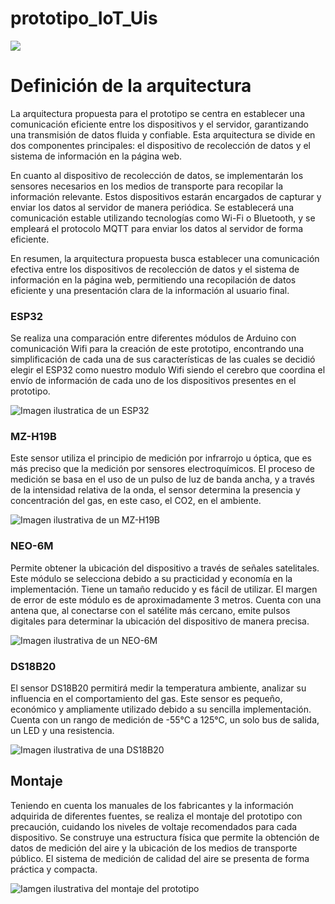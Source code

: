 # prototipo_IoT_Uis

<p align="left">
   <img src="https://img.shields.io/badge/STATUS-EN%20DESAROLLO-green">
</p>

<h1>Definición de la arquitectura</h1>

La arquitectura propuesta para el prototipo se centra en establecer una comunicación eficiente entre los dispositivos y el servidor, garantizando una transmisión de datos fluida y confiable. Esta arquitectura se divide en dos componentes principales: el dispositivo de recolección de datos y el sistema de información en la página web.

En cuanto al dispositivo de recolección de datos, se implementarán los sensores necesarios en los medios de transporte para recopilar la información relevante. Estos dispositivos estarán encargados de capturar y enviar los datos al servidor de manera periódica. Se establecerá una comunicación estable utilizando tecnologías como Wi-Fi o Bluetooth, y se empleará el protocolo MQTT para enviar los datos al servidor de forma eficiente.

En resumen, la arquitectura propuesta busca establecer una comunicación efectiva entre los dispositivos de recolección de datos y el sistema de información en la página web, permitiendo una recopilación de datos eficiente y una presentación clara de la información al usuario final.

<h3>ESP32</h3>

Se realiza una comparación entre diferentes módulos de Arduino con comunicación Wifi para la creación de este prototipo, encontrando una simplificación de cada una de sus características de las cuales se decidió elegir el ESP32 como nuestro modulo Wifi siendo el cerebro que coordina el envío de información de cada uno de los dispositivos presentes en el prototipo.

![Imagen ilustratica de un ESP32](https://github.com/srparks19/prototipo_IoT_Uis/assets/66749108/b47ece12-dcf5-4434-9ec6-26a6fcb9c715)

<h3>MZ-H19B</h3>

Este sensor utiliza el principio de medición por infrarrojo u óptica, que es más preciso que la medición por sensores electroquímicos. El proceso de medición se basa en el uso de un pulso de luz de banda ancha, y a través de la intensidad relativa de la onda, el sensor determina la presencia y concentración del gas, en este caso, el CO2, en el ambiente.

![Imagen ilustrativa de un MZ-H19B](https://github.com/srparks19/prototipo_IoT_Uis/assets/66749108/fa472082-0b92-49d5-a24c-91f492bda7f2)

<h3>NEO-6M</h3>

Permite obtener la ubicación del dispositivo a través de señales satelitales. Este módulo se selecciona debido a su practicidad y economía en la implementación. Tiene un tamaño reducido y es fácil de utilizar. El margen de error de este módulo es de aproximadamente 3 metros. Cuenta con una antena que, al conectarse con el satélite más cercano, emite pulsos digitales para determinar la ubicación del dispositivo de manera precisa.

![Imagen ilustrativa de un NEO-6M](https://github.com/srparks19/prototipo_IoT_Uis/assets/66749108/595aa8d5-71d8-4022-b6ac-23bf52d1ee8c)


<h3>DS18B20</h3>

El sensor DS18B20 permitirá medir la temperatura ambiente, analizar su influencia en el comportamiento del gas. Este sensor es pequeño, económico y ampliamente utilizado debido a su sencilla implementación. Cuenta con un rango de medición de -55°C a 125°C, un solo bus de salida, un LED y una resistencia.

![Imagen ilustrativa de una DS18B20](https://github.com/srparks19/prototipo_IoT_Uis/assets/66749108/b0e36d0d-dc53-477d-93cf-49fd36e5db58)

<h2>Montaje</h2>
  
Teniendo en cuenta los manuales de los fabricantes y la información adquirida de diferentes fuentes, se realiza el montaje del prototipo con precaución, cuidando los niveles de voltaje recomendados para cada dispositivo. Se construye una estructura física que permite la obtención de datos de medición del aire y la ubicación de los medios de transporte público. El sistema de medición de calidad del aire se presenta de forma práctica y compacta.

![Iamgen ilustrativa del montaje del prototipo](https://github.com/srparks19/prototipo_IoT_Uis/assets/66749108/5f50389f-c22d-4933-9a92-ae6e5bca9ced)
